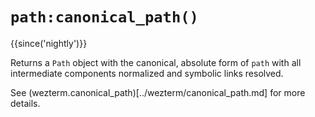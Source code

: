 # `path:canonical_path()`

{{since('nightly')}}

Returns a `Path` object with the canonical, absolute form of `path` with
all intermediate components normalized and symbolic links resolved.

See (wezterm.canonical_path)[../wezterm/canonical_path.md] for more details.

